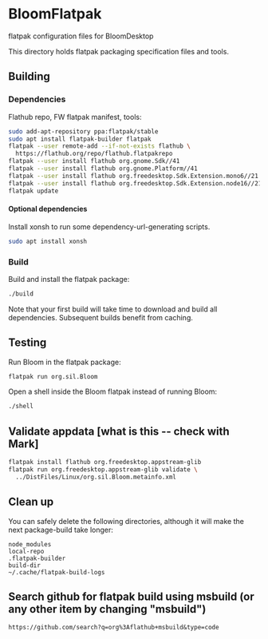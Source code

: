 # BloomFlatpak
flatpak configuration files for BloomDesktop

This directory holds flatpak packaging specification files and tools.

## Building

### Dependencies

Flathub repo, FW flatpak manifest, tools:

```bash
sudo add-apt-repository ppa:flatpak/stable
sudo apt install flatpak-builder flatpak
flatpak --user remote-add --if-not-exists flathub \
  https://flathub.org/repo/flathub.flatpakrepo
flatpak --user install flathub org.gnome.Sdk//41
flatpak --user install flathub org.gnome.Platform//41
flatpak --user install flathub org.freedesktop.Sdk.Extension.mono6//21.08
flatpak --user install flathub org.freedesktop.Sdk.Extension.node16//21.08
flatpak update
```

#### Optional dependencies

Install xonsh to run some dependency-url-generating scripts.
```bash
sudo apt install xonsh
```

### Build

Build and install the flatpak package:

```bash
./build
```

Note that your first build will take time to download and build all
dependencies. Subsequent builds benefit from caching.

## Testing

Run Bloom in the flatpak package:

```bash
flatpak run org.sil.Bloom
```

Open a shell inside the Bloom flatpak instead of running Bloom:

```bash
./shell
```

## Validate appdata [what is this -- check with Mark]

```bash
flatpak install flathub org.freedesktop.appstream-glib
flatpak run org.freedesktop.appstream-glib validate \
  ../DistFiles/Linux/org.sil.Bloom.metainfo.xml
```

## Clean up

You can safely delete the following directories, although it will make the next
package-build take longer:

```
node_modules
local-repo
.flatpak-builder
build-dir
~/.cache/flatpak-build-logs
```

## Search github for flatpak build using msbuild (or any other item by changing "msbuild")
```
https://github.com/search?q=org%3Aflathub+msbuild&type=code
```
